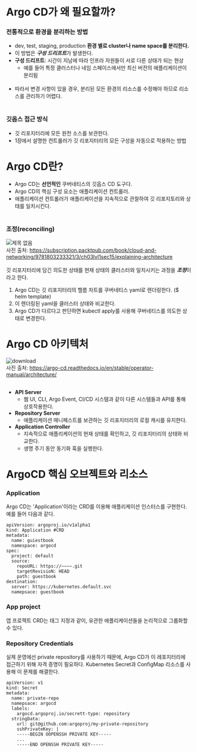# Argo CD가 왜 필요할까?

### 전통적으로 환경을 분리하는 방법
- dev, test, staging, production **환경 별로 cluster나 name space를 분리한다.**
- 이 방법은 ***구성 드리프트***가 발생한다.
- **구성 드리프트**: 시간이 지남에 따라 인프라 자원들이 서로 다른 상태가 되는 현상
  - 예를 들어 특정 클러스터나 네임 스페이스에서만 최신 버전의 애플리케이션이 분리됨<br><br>
- 따라서 변경 사항이 있을 경우, 분리된 모든 환경의 리소스를 수정해야 하므로 리소스를 관리하기 어렵다.<br><br>

### 깃옵스 접근 방식
- 깃 리포지터리에 모든 원천 소스를 보관한다.
- 1장에서 설명한 컨트롤러가 깃 리포지터리의 모든 구성을 자동으로 적용하는 방법

# Argo CD란?
- Argo CD는 **선언적인** 쿠버네티스의 깃옵스 CD 도구다.
- Argo CD의 핵심 구성 요소는 애플리케이션 컨트롤러.
- 애플리케이션 컨트롤러가 애플리케이션을 지속적으로 관찰하여 깃 리포지토리와 상태를 일치시킨다.<br><br>

### 조정(reconciling)
![제목 없음](https://github.com/user-attachments/assets/4912db3b-d3a6-4e2f-bf4f-6a1e7f011d05)<br>
사진 출처: https://subscription.packtpub.com/book/cloud-and-networking/9781803233321/3/ch03lvl1sec15/explaining-architecture<br><br>
깃 리포지터리에 담긴 의도한 상태를 현재 상태의 클러스터와 일치시키는 과정을 ***조정***이라고 한다.<br>
1. Argo CD는 깃 리포지터리의 헬름 차트를 쿠버네티스 yaml로 렌더링한다. ($ helm template)
2. 이 렌더링된 yaml을 클러스터 상태와 비교한다.
3. Argo CD가 다르다고 판단하면 kubectl apply를 사용해 쿠버네티스를 의도한 상태로 변경한다.

# Argo CD 아키텍처
![download](https://github.com/user-attachments/assets/d2c87aff-4362-4626-9555-ba77453a96a2)<br>
사진 출처: https://argo-cd.readthedocs.io/en/stable/operator-manual/architecture/<br><br>
- **API Server**
  - 웹 UI, CLI, Argo Event, CI/CD 시스템과 같이 다른 시스템들과 API를 통해 상호작용한다.
- **Repository Server**
  - 애플리케이션 매니페스트를 보관하는 깃 리포지터리의 로컬 캐시를 유지한다.
- **Application Controller**
  - 지속적으로 애플리케이션의 현재 상태를 확인하고, 깃 리포지터리의 상태와 비교한다.
  - 생명 주기 동안 동기화 훅을 실행한다.

# ArgoCD 핵심 오브젝트와 리소스
### Application
Argo CD는 'Application'이라는 CRD를 이용해 애플리케이션 인스터스를 구현한다. 예를 들어 다음과 같다.
```
apiVersion: argoproj.io/v1alpha1
kind: Application #CRD
metadata:
  name: guiestbook
  namespace: argocd
spec:
  project: default
  source:
    repoURL: https://~~~~.git
    targetRevisioN: HEAD
    path: guestbook
destination:
  server: https://kubernetes.default.svc
  namepsace: guestbook
```

### App project
앱 프로젝트 CRD는 태그 지정과 같이, 유관한 애플리케이션들을 논리적으로 그룹화할 수 있다. 

### Repository Credentials
실제 운영에선 private repository를 사용하기 때문에, Argo CD가 이 레포지터리에 접근하기 위해 자격 증명이 필요하다.
Kubernetes Secret과 ConfigMap 리소스를 사용해 이 문제를 해결한다.
```
apiVersion: v1
kind: Secret
metadata:
  name: private-repo
  namepsace: argocd
  labels:
    argocd.argoproj.io/secrett-type: repository
  stringData:
    url: git@github.com:argoproj/my-private-repository
    sshPrivateKey: |
    -----BEGIN OOPENSSH PRIVATE KEY-----
    ...
    -----END OPENSSH PRIVATE KEY-----
```
